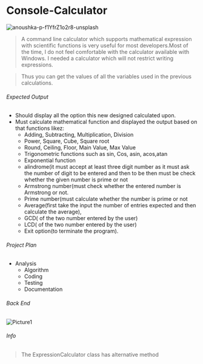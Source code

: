 # Console-Calculator

![anoushka-p-f1YfrZ1o2r8-unsplash](https://user-images.githubusercontent.com/96871476/148642998-aee3edda-51dc-49ad-8f07-5e9bbb6c8574.jpg)

>A command line calculator which supports mathematical expression with scientific functions is very useful for most developers.Most of the time, I do not feel comfortable with the calculator available with Windows. I needed a calculator which will not restrict writing expressions.

>Thus you can get the values of all the variables used in the previous calculations.   

###### Expected Output

- Should display all the option this new designed calculated upon.
- Must calculate mathematical function and displayed the output based on that functions likez:
   * Adding,  Subtracting,  Multiplication, Division
   * Power, Square, Cube, Square root
   * Round, Ceiling, Floor, Main Value, Max Value
   * Trigonometric functions such as sin, Cos, asin, acos,atan
   * Exponential function
   * alindrome(it must accept at least three digit number as it must ask the number of digit to be entered and then to be then must be check whether the given       number is prime or not
   * Armstrong number(must check whether the entered number is Armstrong  or not.
   * Prime number(must calculate whether the number is prime or not
   * Average(first take the input the number of entries expected and then calculate the average),
   * GCD( of the two number entered by the user)
   * LCD( of the two number entered by the user)
   * Exit option(to terminate the program).

 ###### Project Plan
 
   * Analysis
	 * Algorithm
	 * Coding
	 * Testing
	 * Documentation

 ###### Back End
    
   ![Picture1](https://user-images.githubusercontent.com/96871476/148644323-e092f774-afc4-43c4-b984-82a345bb3cfc.png)

 ###### Info
 
  >The ExpressionCalculator class has alternative method 
    
    


  
  
  
  
  
  

